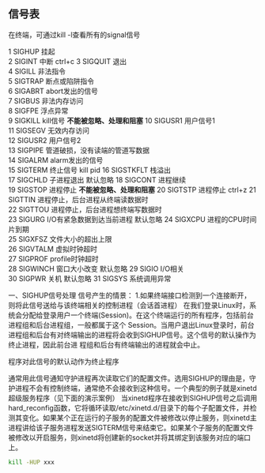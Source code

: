 ## 信号表
在终端，可通过kill -l查看所有的signal信号

1	SIGHUP	挂起	 
2	SIGINT	中断 ctrl+c
3	SIGQUIT	退出	 
4	SIGILL	非法指令	 
5	SIGTRAP	断点或陷阱指令	 
6	SIGABRT	abort发出的信号	 
7	SIGBUS	非法内存访问	 
8	SIGFPE	浮点异常	 
9	SIGKILL	kill信号	**不能被忽略、处理和阻塞**
10	SIGUSR1	用户信号1	 
11	SIGSEGV	无效内存访问	 
12	SIGUSR2	用户信号2	 
13	SIGPIPE	管道破损，没有读端的管道写数据	 
14	SIGALRM	alarm发出的信号	 
15	SIGTERM	终止信号	kill pid 
16	SIGSTKFLT	栈溢出	 
17	SIGCHLD	子进程退出	默认忽略
18	SIGCONT	进程继续	 
19	SIGSTOP	进程停止	**不能被忽略、处理和阻塞**
20	SIGTSTP	进程停止   ctrl+z 
21	SIGTTIN	进程停止，后台进程从终端读数据时	 
22	SIGTTOU	进程停止，后台进程想终端写数据时	 
23	SIGURG	I/O有紧急数据到达当前进程	默认忽略
24	SIGXCPU	进程的CPU时间片到期	 
25	SIGXFSZ	文件大小的超出上限	 
26	SIGVTALM	虚拟时钟超时	 
27	SIGPROF	profile时钟超时	 
28	SIGWINCH	窗口大小改变	默认忽略
29	SIGIO	I/O相关	 
30	SIGPWR	关机	默认忽略
31	SIGSYS	系统调用异常	 


一、SIGHUP信号处理
信号产生的情景：
1.如果终端接口检测到一个连接断开，则将此信号送给与该终端相关的控制进程（会话首进程）
在我们登录Linux时，系统会分配给登录用户一个终端(Session)。在这个终端运行的所有程序，包括前台进程组和后台进程组，一般都属于这个 Session。当用户退出Linux登录时，前台进程组和后台有对终端输出的进程将会收到SIGHUP信号。这个信号的默认操作为终止进程，因此前台进 程组和后台有终端输出的进程就会中止。

程序对此信号的默认动作为终止程序

通常用此信号通知守护进程再次读取它们的配置文件。选用SIGHUP的理由是，守护进程不会有控制终端，通常绝不会接收到这种信号。一个典型的例子就是xinetd超级服务程序（见下面的演示案例）
当xinetd程序在接收到SIGHUP信号之后调用hard_reconfig函数，它将循环读取/etc/xinetd.d/目录下的每个子配置文件，并检测其变化。如果某个正在运行的子服务的配置文件被修改以停止服务，则xinetd主进程讲给该子服务进程发送SIGTERM信号来结束它。如果某个子服务的配置文件被修改以开启服务，则xinetd将创建新的socket并将其绑定到该服务对应的端口上。
```sh
kill -HUP xxx
```
